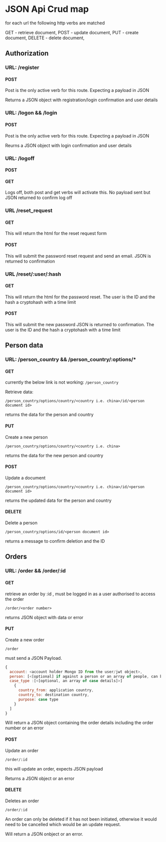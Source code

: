 # JSON Api Crud map

for each url the following http verbs are matched

GET - retrieve document,
POST - update document,
PUT - create document,
DELETE - delete document,

## Authorization

### URL: /register

#### POST

Post is the only active verb for this route.  Expecting a payload in JSON

Returns a JSON object with registration/login confirmation and user details

### URL: /logon && /login

#### POST

Post is the only active verb for this route.  Expecting a payload in JSON

Reurns a JSON object with login confirmation and user details

### URL: /logoff

#### POST
#### GET

Logs off, both post and get verbs will activate this.  No payload sent but JSON returned to confirm log off

### URL /reset_request

#### GET

This will return the html for the reset request form

#### POST

This will submit the password reset request and send an email.  JSON is returned to confirmation

### URL /reset/:user/:hash

#### GET

This will return the html for the password reset.  The user is the ID and the hash a cryptohash with a time limit

#### POST

This will submit the new password JSON is returned to confirmation. The user is the ID and the hash a cryptohash with a time limit

## Person data

### URL: /person_country && /person_country/:options/*

#### GET

currently the below link is not working: `/person_country`

Retrieve data:

`/person_country/options/country/<country i.e. china>/id/<person document id>`

returns the data for the person and country

#### PUT

Create a new person

`/person_country/options/country/<country i.e. china>`

returns the data for the new person and country

#### POST

Update a document

`/person_country/options/country/<country i.e. china>/id/<person document id>`

returns the updated data for the person and country

#### DELETE

Delete a person

`/person_country/options/id/<person document id>`

returns a message to confirm deletion and the ID

## Orders

### URL: /order && /order/:id

#### GET

retrieve an order by :id <order number>, must be logged in as a user authorised to access the order

`/order/<order number>`

returns JSON object with data or error

#### PUT

Create a new order

`/order`

must send a JSON Payload.

```javascript
{
  account: <account holder Mongo ID from the user/jwt object>,
  person: [<[optional] if against a person or an array of people, can be empty if a new person to be created>],
  case_type :[<[optional, an array of case details]>]
    {
      country_from: application country,
      country_to: destination country,
      purpose: case type
    }
  ]
}
```

Will return a JSON object containing the order details including the order number or an error  

#### POST

Update an order

`/order/:id`

this will update an order, expects JSON payload

Returns a JSON object or an error

#### DELETE

Deletes an order

`/order/:id`

An order can only be deleted if it has not been initiated, otherwise it would need to be cancelled which would be an update request.

Will return a JSON onbject or an error.
